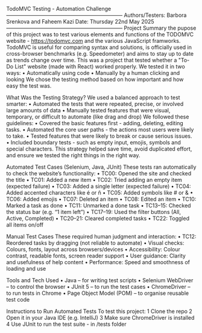 TodoMVC Testing - Automation Challenge
——————————————————————
Authors/Testers: Barbora Srenkova and Faheem Kazi
Date: Thursday 22nd May 2025
——————————————————————
Project Summary
the pupose of this project was to test various elements and functions of the TODOMVC website - https://todomvc.com and the various JavaScript framworks. TodoMVC is useful for comparing syntax and solutions, is officially used in cross-browser benchmarks (e.g. Speedometer) and aims to stay up to date as trends change over time. 
This was a project that tested whether a "To-Do List" website (made with React) worked properly. We tested it in two ways:
	•	Automatically using code
	•	Manually by a human clicking and looking
We chose the testing method based on how important and how easy the test was.

What Was the Testing Strategy?
We used a balanced approach to test smarter:
	•	Automated the tests that were repeated, precise, or involved large amounts of data
	•	Manually tested features that were visual, temporary, or difficult to automate (like drag and drop)
We followed these guidelines:
	•	Covered the basic features first  - adding, deleting, editing tasks.
	•	Automated the core user paths - the actions most users were likely to take.
	•	Tested features that were likely to break or cause serious issues.
	•	Included boundary tests - such as empty input, emojis, symbols and special characters.
This strategy helped save time, avoid duplicated effort, and ensure we tested the right things in the right way.

Automated Test Cases (Selenium, Java, JUnit)
These tests ran automatically to check the website’s functionality:
	•	TC00: Opened the site and checked the title
	•	TC01: Added a new item
	•	TC02: Tried adding an empty item (expected failure)
	•	TC03: Added a single letter (expected failure)
	•	TC04: Added accented characters like é or ñ
	•	TC05: Added symbols like # or &
	•	TC06: Added emojis
	•	TC07: Deleted an item
	•	TC08: Edited an item
	•	TC10: Marked a task as done
	•	TC11: Unmarked a done task
	•	TC13–15: Checked the status bar (e.g. “1 item left”)
	•	TC17–19: Used the filter buttons (All, Active, Completed)
	•	TC20–21: Cleared completed tasks
	•	TC22: Toggled all items on/off

Manual Test Cases
These required human judgment and interaction:
	•	TC12: Reordered tasks by dragging (not reliable to automate)
	•	Visual checks: Colours, fonts, layout across browsers/devices
	•	Accessibility: Colour contrast, readable fonts, screen reader support
	•	User guidance: Clarity and usefulness of help content
	•	Performance: Speed and smoothness of loading and use

Tools and Tech Used
	•	Java – for writing test scripts
	•	Selenium WebDriver – to control the browser
	•	JUnit 5 – to run the test cases
	•	ChromeDriver – to run tests in Chrome
	•	Page Object Model (POM) – to organise reusable test code

Instructions to Run Automated Tests
To test this project:
	1	Clone the repo
	2	Open it in your Java IDE (e.g. IntelliJ)
	3	Make sure ChromeDriver is installed
	4	Use JUnit to run the test suite - in /tests folder

